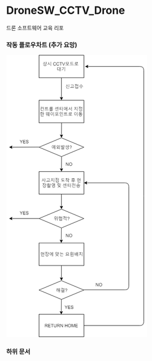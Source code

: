 # DroneSW_CCTV_Drone
드론 소프트웨어 교육 리포

### 작동 플로우차트 (추가 요망)

![Process Chart](/src/DroneActionProcess.png)
<p align="center">
  <src="/src/DroneActionProcess.png">
</p>

### 하위 문서
